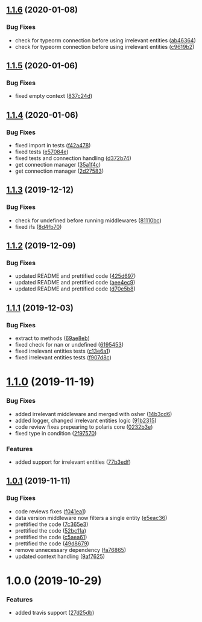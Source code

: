 ## [1.1.6](https://github.com/Enigmatis/polaris-delta-middleware/compare/v1.1.5...v1.1.6) (2020-01-08)


### Bug Fixes

* check for typeorm connection before using irrelevant entities ([ab46364](https://github.com/Enigmatis/polaris-delta-middleware/commit/ab46364609b5af7c73087d148b814d11029106fb))
* check for typeorm connection before using irrelevant entities ([c9619b2](https://github.com/Enigmatis/polaris-delta-middleware/commit/c9619b265aaec776e248bcdfa84452f9464f4ab6))

## [1.1.5](https://github.com/Enigmatis/polaris-delta-middleware/compare/v1.1.4...v1.1.5) (2020-01-06)


### Bug Fixes

* fixed empty context ([837c24d](https://github.com/Enigmatis/polaris-delta-middleware/commit/837c24dce892f0790f77751135adda175c9d887b))

## [1.1.4](https://github.com/Enigmatis/polaris-delta-middleware/compare/v1.1.3...v1.1.4) (2020-01-06)


### Bug Fixes

* fixed import in tests ([f42a478](https://github.com/Enigmatis/polaris-delta-middleware/commit/f42a478bf86fa0aa40ca3748b06dec72cd605093))
* fixed tests ([e57084e](https://github.com/Enigmatis/polaris-delta-middleware/commit/e57084e5b41ce79adb2d76c4d563df8adcff4a84))
* fixed tests and connection handling ([d372b74](https://github.com/Enigmatis/polaris-delta-middleware/commit/d372b7466bd7e0d34aeed7320f8ab13387037d20))
* get connection manager ([35a1f4c](https://github.com/Enigmatis/polaris-delta-middleware/commit/35a1f4c282a9f1ab5a15da4e57ad6b35d10d923e))
* get connection manager ([2d27583](https://github.com/Enigmatis/polaris-delta-middleware/commit/2d27583128ea64ec8879d0310a69a3ea950084c6))

## [1.1.3](https://github.com/Enigmatis/polaris-delta-middleware/compare/v1.1.2...v1.1.3) (2019-12-12)

### Bug Fixes

-   check for undefined before running middlewares ([81110bc](https://github.com/Enigmatis/polaris-delta-middleware/commit/81110bc3359c0e4bcd1d4724692151de6e552f4e))
-   fixed ifs ([8d4fb70](https://github.com/Enigmatis/polaris-delta-middleware/commit/8d4fb70ae16cb8e1040ebce5306cd31fb42bb129))

## [1.1.2](https://github.com/Enigmatis/polaris-delta-middleware/compare/v1.1.1...v1.1.2) (2019-12-09)

### Bug Fixes

-   updated README and prettified code ([425d697](https://github.com/Enigmatis/polaris-delta-middleware/commit/425d6970a66e62231990b41385fb630eafb805c6))
-   updated README and prettified code ([aee4ec9](https://github.com/Enigmatis/polaris-delta-middleware/commit/aee4ec970b30117dbfa14264bb2f378f117072ef))
-   updated README and prettified code ([d70e5b8](https://github.com/Enigmatis/polaris-delta-middleware/commit/d70e5b8b485f3ab201e2524214a98ae68aa090ec))

## [1.1.1](https://github.com/Enigmatis/polaris-delta-middleware/compare/v1.1.0...v1.1.1) (2019-12-03)

### Bug Fixes

-   extract to methods ([69ae8eb](https://github.com/Enigmatis/polaris-delta-middleware/commit/69ae8eb4ca2cc8f6f15cfaf871d9a0da6b92c579))
-   fixed check for nan or undefined ([6195453](https://github.com/Enigmatis/polaris-delta-middleware/commit/61954530ec5b509443354beb0a2aa7f407df5d7b))
-   fixed irrelevant entities tests ([c13e6a1](https://github.com/Enigmatis/polaris-delta-middleware/commit/c13e6a14e699d2fd9b41577a2a4e2fc23add5d19))
-   fixed irrelevant entities tests ([f907d8c](https://github.com/Enigmatis/polaris-delta-middleware/commit/f907d8c68e0b6c4ec9d97dcaff0b5a16ad3e40f5))

# [1.1.0](https://github.com/Enigmatis/polaris-delta-middleware/compare/v1.0.1...v1.1.0) (2019-11-19)

### Bug Fixes

-   added irrelevant middleware and merged with osher ([14b3cd6](https://github.com/Enigmatis/polaris-delta-middleware/commit/14b3cd671e95fd728708b806ff1938c0cb035855))
-   added logger, changed irrelevant entities logic ([91b2315](https://github.com/Enigmatis/polaris-delta-middleware/commit/91b2315c12f23b7a5536bd9f3b25a092a32668a7))
-   code review fixes prepearing to polaris core ([0232b3e](https://github.com/Enigmatis/polaris-delta-middleware/commit/0232b3e127b8abbcf3588b0b70614179c94177e2))
-   fixed type in condition ([2f97570](https://github.com/Enigmatis/polaris-delta-middleware/commit/2f975705bcb05d3d5f51cb6f7714f59ee5830f8b))

### Features

-   added support for irrelevant entities ([77b3edf](https://github.com/Enigmatis/polaris-delta-middleware/commit/77b3edf0ad287c66fa91ea8647f9034129dff971))

## [1.0.1](https://github.com/Enigmatis/polaris-delta-middleware/compare/v1.0.0...v1.0.1) (2019-11-11)

### Bug Fixes

-   code reviews fixes ([f041ea1](https://github.com/Enigmatis/polaris-delta-middleware/commit/f041ea1841ab6212d39e0c31adae83643552d25c))
-   data version middleware now filters a single entity ([e5eac36](https://github.com/Enigmatis/polaris-delta-middleware/commit/e5eac363aa20ae5a3a6eb98d41c3397bb6186fb0))
-   prettified the code ([7c365e3](https://github.com/Enigmatis/polaris-delta-middleware/commit/7c365e3a825d82d6447ff2e17962ae344209fa19))
-   prettified the code ([52bc11a](https://github.com/Enigmatis/polaris-delta-middleware/commit/52bc11ad5aede5edd80afb698e8148680c6761fe))
-   prettified the code ([c5aea61](https://github.com/Enigmatis/polaris-delta-middleware/commit/c5aea61e3fd261f0cc139d2f017aad8a9bcd9fc5))
-   prettified the code ([49d8679](https://github.com/Enigmatis/polaris-delta-middleware/commit/49d867970e992664b3eac9450573906098f4fa6b))
-   remove unnecessary dependency ([fa76865](https://github.com/Enigmatis/polaris-delta-middleware/commit/fa768654314553d0be236afd126b15800ada63cb))
-   updated context handling ([9af7625](https://github.com/Enigmatis/polaris-delta-middleware/commit/9af7625469bbaf203765a8dad20d282c1ea3b0f5))

# 1.0.0 (2019-10-29)

### Features

-   added travis support ([27d25db](https://github.com/Enigmatis/polaris-delta-middleware/commit/27d25db3c90d934d956054abcac1f94ee8506988))
